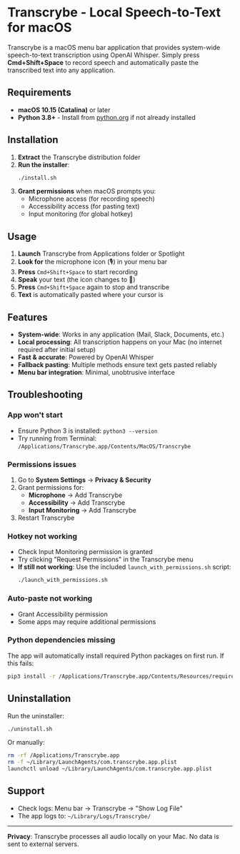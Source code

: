 # Transcrybe - Local Speech-to-Text for macOS

Transcrybe is a macOS menu bar application that provides system-wide speech-to-text transcription using OpenAI Whisper. Simply press **Cmd+Shift+Space** to record speech and automatically paste the transcribed text into any application.

## Requirements

- **macOS 10.15 (Catalina)** or later  
- **Python 3.8+** - Install from [python.org](https://www.python.org/downloads/) if not already installed

## Installation

1. **Extract** the Transcrybe distribution folder
2. **Run the installer**:
   ```bash
   ./install.sh
   ```
3. **Grant permissions** when macOS prompts you:
   - Microphone access (for recording speech)
   - Accessibility access (for pasting text)
   - Input monitoring (for global hotkey)

## Usage

1. **Launch** Transcrybe from Applications folder or Spotlight
2. **Look for** the microphone icon (🎙️) in your menu bar
3. **Press** `Cmd+Shift+Space` to start recording
4. **Speak** your text (the icon changes to 🔴)
5. **Press** `Cmd+Shift+Space` again to stop and transcribe
6. **Text** is automatically pasted where your cursor is

## Features

- **System-wide**: Works in any application (Mail, Slack, Documents, etc.)
- **Local processing**: All transcription happens on your Mac (no internet required after initial setup)
- **Fast & accurate**: Powered by OpenAI Whisper
- **Fallback pasting**: Multiple methods ensure text gets pasted reliably
- **Menu bar integration**: Minimal, unobtrusive interface

## Troubleshooting

### App won't start
- Ensure Python 3 is installed: `python3 --version`
- Try running from Terminal: `/Applications/Transcrybe.app/Contents/MacOS/Transcrybe`

### Permissions issues
1. Go to **System Settings** → **Privacy & Security**
2. Grant permissions for:
   - **Microphone** → Add Transcrybe
   - **Accessibility** → Add Transcrybe  
   - **Input Monitoring** → Add Transcrybe
3. Restart Transcrybe

### Hotkey not working
- Check Input Monitoring permission is granted
- Try clicking "Request Permissions" in the Transcrybe menu
- **If still not working**: Use the included `launch_with_permissions.sh` script:
  ```bash
  ./launch_with_permissions.sh
  ```

### Auto-paste not working
- Grant Accessibility permission
- Some apps may require additional permissions

### Python dependencies missing
The app will automatically install required Python packages on first run. If this fails:
```bash
pip3 install -r /Applications/Transcrybe.app/Contents/Resources/requirements.txt
```

## Uninstallation

Run the uninstaller:
```bash
./uninstall.sh
```

Or manually:
```bash
rm -rf /Applications/Transcrybe.app
rm -f ~/Library/LaunchAgents/com.transcrybe.app.plist
launchctl unload ~/Library/LaunchAgents/com.transcrybe.app.plist
```

## Support

- Check logs: Menu bar → Transcrybe → "Show Log File"
- The app logs to: `~/Library/Logs/Transcrybe/`

---

**Privacy**: Transcrybe processes all audio locally on your Mac. No data is sent to external servers.